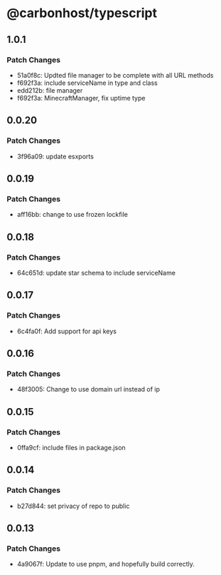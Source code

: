 # @carbonhost/typescript

## 1.0.1

### Patch Changes

- 51a0f8c: Updted file manager to be complete with all URL methods
- f692f3a: include serviceName in type and class
- edd212b: file manager
- f692f3a: MinecraftManager, fix uptime type

## 0.0.20

### Patch Changes

- 3f96a09: update esxports

## 0.0.19

### Patch Changes

- aff16bb: change to use frozen lockfile

## 0.0.18

### Patch Changes

- 64c651d: update star schema to include serviceName

## 0.0.17

### Patch Changes

- 6c4fa0f: Add support for api keys

## 0.0.16

### Patch Changes

- 48f3005: Change to use domain url instead of ip

## 0.0.15

### Patch Changes

- 0ffa9cf: include files in package.json

## 0.0.14

### Patch Changes

- b27d844: set privacy of repo to public

## 0.0.13

### Patch Changes

- 4a9067f: Update to use pnpm, and hopefully build correctly.
